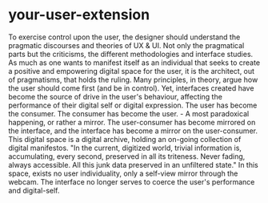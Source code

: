 # your-user-extension
To exercise control upon the user, the designer should understand the pragmatic discourses and theories of UX & UI. Not only the pragmatical parts but the criticisms, the different methodologies and interface studies. As much as one wants to manifest itself as an individual that seeks to create a positive and empowering digital space for the user, it is the architect, out of pragmatisms, that holds the ruling. Many principles, in theory, argue how the user should come first (and be in control). Yet, interfaces created have become the source of drive in the user's behaviour, affecting the performance of their digital self or digital expression.
The user has become the consumer. The consumer has become the user. - A most paradoxical happening, or rather a mirror. The user-consumer has become mirrored on the interface, and the interface has become a mirror on the user-consumer.
This digital space is a digital archive, holding an on-going collection of digital manifestos. "In the current, digitized world, trivial information is, accumulating, every second, preserved in all its triteness. Never fading, always accessible. All this junk data preserved in an unfiltered state." In this space, exists no user individuality, only a self-view mirror through the webcam. The interface no longer serves to coerce the user's performance and digital-self.
